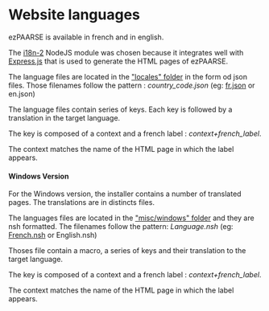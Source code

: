# Website languages #

ezPAARSE is available in french and in english.

The [i18n-2](https://github.com/jeresig/i18n-node-2) NodeJS module was chosen because it integrates well with [Express.js](https://github.com/visionmedia/express) that is used to generate the HTML pages of ezPAARSE.

The language files are located in the ["locales" folder](./tree.html) in the form od json files. Those filenames follow the pattern :  *country_code.json* (eg: [fr.json](https://raw.github.com/ezpaarse-project/ezpaarse/master/locales/fr.json) or en.json)

The language files contain series of keys. Each key is followed by a translation in the target language.

The key is composed of a context and a french label : *context+french_label*.

The context matches the name of the HTML page in which the label appears.

#### Windows Version ####

For the Windows version, the installer contains a number of translated pages.
The translations are in distincts files.

The languages files are located in the ["misc/windows" folder](./tree.html) and they are nsh formatted. The filenames follow the pattern: *Language.nsh* (eg: [French.nsh](https://raw.github.com/ezpaarse-project/ezpaarse/master/misc/windows/French.nsh) or English.nsh)

Thoses file contain a macro, a series of keys and their translation to the target language.

The key is composed of a context and a french label : *context+french_label*.

The context matches the name of the HTML page in which the label appears.
